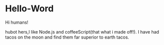 # Hello-Word

Hi humans!

hubot hers,I like Node.js and coffeeScript(that what i made off!).
I have had tacos on the moon and find them far superior to earth tacos.
